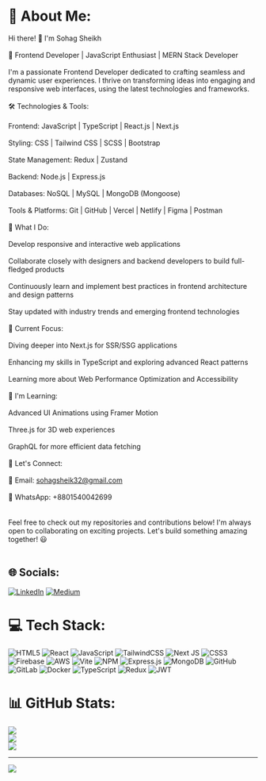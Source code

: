 # 💫 About Me:
Hi there! 👋 I'm Sohag Sheikh<br><br>🚀 Frontend Developer | JavaScript Enthusiast | MERN Stack Developer<br><br>I'm a passionate Frontend Developer dedicated to crafting seamless and dynamic user experiences. I thrive on transforming ideas into engaging and responsive web interfaces, using the latest technologies and frameworks.<br><br>🛠️ Technologies & Tools:<br><br>Frontend: JavaScript | TypeScript | React.js | Next.js<br><br>Styling: CSS | Tailwind CSS | SCSS | Bootstrap<br><br>State Management: Redux | Zustand<br><br>Backend: Node.js | Express.js<br><br>Databases: NoSQL | MySQL | MongoDB (Mongoose)<br><br>Tools & Platforms: Git | GitHub | Vercel | Netlify | Figma | Postman<br><br>🌟 What I Do:<br><br>Develop responsive and interactive web applications<br><br>Collaborate closely with designers and backend developers to build full-fledged products<br><br>Continuously learn and implement best practices in frontend architecture and design patterns<br><br>Stay updated with industry trends and emerging frontend technologies<br><br>🔭 Current Focus:<br><br>Diving deeper into Next.js for SSR/SSG applications<br><br>Enhancing my skills in TypeScript and exploring advanced React patterns<br><br>Learning more about Web Performance Optimization and Accessibility<br><br>🌱 I'm Learning:<br><br>Advanced UI Animations using Framer Motion<br><br>Three.js for 3D web experiences<br><br>GraphQL for more efficient data fetching<br><br>💬 Let's Connect:<br><br>📧 Email: sohagsheik32@gmail.com<br><br>💬 WhatsApp: +8801540042699<br><br><br>Feel free to check out my repositories and contributions below! I'm always open to collaborating on exciting projects. Let's build something amazing together! 😃<br><br>


## 🌐 Socials:
[![LinkedIn](https://img.shields.io/badge/LinkedIn-%230077B5.svg?logo=linkedin&logoColor=white)](https://linkedin.com/in/sohagsheik) [![Medium](https://img.shields.io/badge/Medium-12100E?logo=medium&logoColor=white)](https://medium.com/@sohagsheik32) 

# 💻 Tech Stack:
![HTML5](https://img.shields.io/badge/html5-%23E34F26.svg?style=for-the-badge&logo=html5&logoColor=white) ![React](https://img.shields.io/badge/react-%2320232a.svg?style=for-the-badge&logo=react&logoColor=%2361DAFB) ![JavaScript](https://img.shields.io/badge/javascript-%23323330.svg?style=for-the-badge&logo=javascript&logoColor=%23F7DF1E) ![TailwindCSS](https://img.shields.io/badge/tailwindcss-%2338B2AC.svg?style=for-the-badge&logo=tailwind-css&logoColor=white) ![Next JS](https://img.shields.io/badge/Next-black?style=for-the-badge&logo=next.js&logoColor=white) ![CSS3](https://img.shields.io/badge/css3-%231572B6.svg?style=for-the-badge&logo=css3&logoColor=white) ![Firebase](https://img.shields.io/badge/firebase-%23039BE5.svg?style=for-the-badge&logo=firebase) ![AWS](https://img.shields.io/badge/AWS-%23FF9900.svg?style=for-the-badge&logo=amazon-aws&logoColor=white) ![Vite](https://img.shields.io/badge/vite-%23646CFF.svg?style=for-the-badge&logo=vite&logoColor=white) ![NPM](https://img.shields.io/badge/NPM-%23CB3837.svg?style=for-the-badge&logo=npm&logoColor=white) ![Express.js](https://img.shields.io/badge/express.js-%23404d59.svg?style=for-the-badge&logo=express&logoColor=%2361DAFB) ![MongoDB](https://img.shields.io/badge/MongoDB-%234ea94b.svg?style=for-the-badge&logo=mongodb&logoColor=white) ![GitHub](https://img.shields.io/badge/github-%23121011.svg?style=for-the-badge&logo=github&logoColor=white) ![GitLab](https://img.shields.io/badge/gitlab-%23181717.svg?style=for-the-badge&logo=gitlab&logoColor=white) ![Docker](https://img.shields.io/badge/docker-%230db7ed.svg?style=for-the-badge&logo=docker&logoColor=white) ![TypeScript](https://img.shields.io/badge/typescript-%23007ACC.svg?style=for-the-badge&logo=typescript&logoColor=white) ![Redux](https://img.shields.io/badge/redux-%23593d88.svg?style=for-the-badge&logo=redux&logoColor=white) ![JWT](https://img.shields.io/badge/JWT-black?style=for-the-badge&logo=JSON%20web%20tokens)
# 📊 GitHub Stats:
![](https://github-readme-stats.vercel.app/api?username=smsohag32&theme=dark&hide_border=false&include_all_commits=true&count_private=true)<br/>
![](https://github-readme-streak-stats.herokuapp.com/?user=smsohag32&theme=dark&hide_border=false)<br/>
![](https://github-readme-stats.vercel.app/api/top-langs/?username=smsohag32&theme=dark&hide_border=false&include_all_commits=true&count_private=true&layout=compact)

---
[![](https://visitcount.itsvg.in/api?id=smsohag32&icon=2&color=0)](https://visitcount.itsvg.in)

<!-- Proudly created with GPRM ( https://gprm.itsvg.in ) -->

